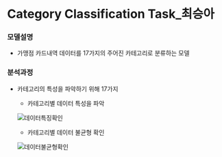 # Category Classification Task_최승아

### 모델설명
- 가맹점 카드내역 데이터를 17가지의 주어진 카테고리로 분류하는 모델

### 분석과정
- 카테고리의 특성을 파악하기 위해 17가지 
	- 카테고리별 데이터 특성을 파악
	
	![데이터특징확인](./데이터특징확인.png)
	- 카테고리별 데이터 불균형 확인
	
	![데이터불균형확인](./데이터불균형확인.png)
	
